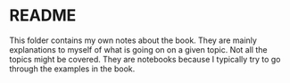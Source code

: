# README
This folder contains my own notes about the book. They are mainly explanations to myself of what is going on on a given topic. Not all the topics might be covered. They are notebooks because I typically try to go through the examples in the book.